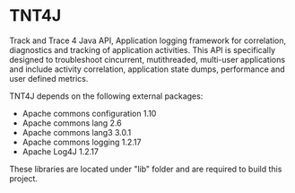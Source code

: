 TNT4J
=====

Track and Trace 4 Java API, Application logging framework for correlation, diagnostics and tracking of application activities. This API is specifically designed to troubleshoot cincurrent, mutithreaded, multi-user applications and include
activity correlation, application state dumps, performance and user defined metrics.

TNT4J depends on the following external packages:
* Apache commons configuration 1.10
* Apache commons lang 2.6
* Apache commons lang3 3.0.1
* Apache commons logging 1.2.17
* Apache Log4J 1.2.17

These libraries are located under "lib" folder and are required to build this project.
